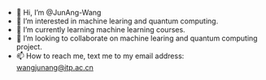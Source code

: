 - 👋 Hi, I’m @JunAng-Wang
- 👀 I’m interested in machine learing and quantum computing.
- 🌱 I’m currently learning machine learning courses.
- 💞️ I’m looking to collaborate on machine learing and quantum computing project.
- 📫 How to reach me, text me to my email address: wangjunang@itp.ac.cn

<!---
Junang-Wang/Junang-Wang is a ✨ special ✨ repository because its `README.md` (this file) appears on your GitHub profile.
You can click the Preview link to take a look at your changes.
--->
